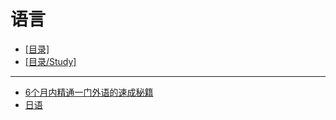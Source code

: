 # 语言
- [[目录]](/)
- [[目录/Study]](/Study/)
---
- [6个月内精通一门外语的速成秘籍](/Study/语言/6个月内精通一门外语的速成秘籍)
- [日语](/Study/语言/日语)
